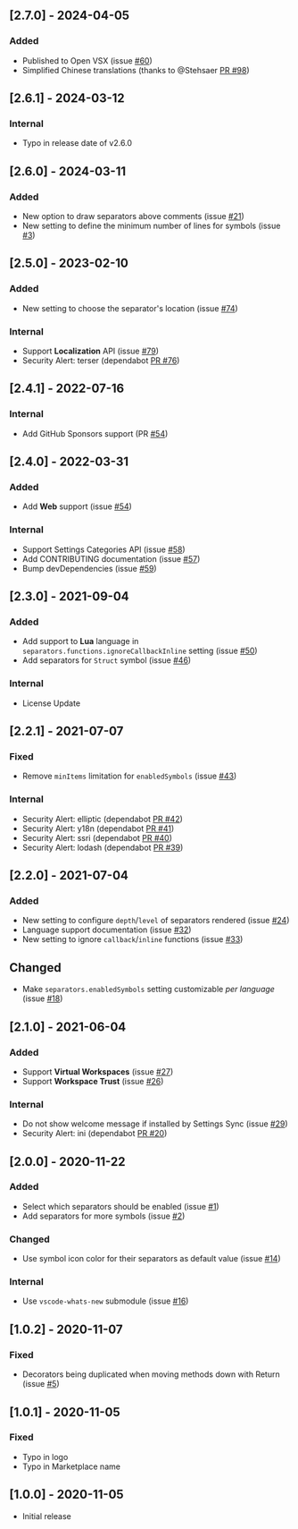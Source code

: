 ## [2.7.0] - 2024-04-05
### Added
- Published to Open VSX (issue [#60](https://github.com/alefragnani/vscode-separators/issues/60))
- Simplified Chinese translations (thanks to @Stehsaer [PR #98](https://github.com/alefragnani/vscode-separators/pull/98))

## [2.6.1] - 2024-03-12
### Internal
- Typo in release date of v2.6.0

## [2.6.0] - 2024-03-11
### Added
- New option to draw separators above comments (issue [#21](https://github.com/alefragnani/vscode-separators/issues/21))
- New setting to define the minimum number of lines for symbols (issue [#3](https://github.com/alefragnani/vscode-separators/issues/3))

## [2.5.0] - 2023-02-10
### Added
- New setting to choose the separator's location (issue [#74](https://github.com/alefragnani/vscode-separators/issues/74))

### Internal
- Support **Localization** API (issue [#79](https://github.com/alefragnani/vscode-separators/issues/79))
- Security Alert: terser (dependabot [PR #76](https://github.com/alefragnani/vscode-separators/pull/76))

## [2.4.1] - 2022-07-16
### Internal
- Add GitHub Sponsors support (PR [#54](https://github.com/alefragnani/vscode-separators/pull/71))

## [2.4.0] - 2022-03-31
### Added
- Add **Web** support (issue [#54](https://github.com/alefragnani/vscode-separators/issues/54))

### Internal
- Support Settings Categories API (issue [#58](https://github.com/alefragnani/vscode-separators/issues/58))
- Add CONTRIBUTING documentation (issue [#57](https://github.com/alefragnani/vscode-separators/issues/57))
- Bump devDependencies (issue [#59](https://github.com/alefragnani/vscode-separators/issues/59))

## [2.3.0] - 2021-09-04
### Added
- Add support to **Lua** language in `separators.functions.ignoreCallbackInline` setting (issue [#50](https://github.com/alefragnani/vscode-separators/issues/50))
- Add separators for `Struct` symbol (issue [#46](https://github.com/alefragnani/vscode-separators/issues/46))

### Internal
- License Update

## [2.2.1] - 2021-07-07
### Fixed
- Remove `minItems` limitation for `enabledSymbols` (issue [#43](https://github.com/alefragnani/vscode-separators/issues/43))

### Internal
- Security Alert: elliptic (dependabot [PR #42](https://github.com/alefragnani/vscode-separators/pull/42))
- Security Alert: y18n (dependabot [PR #41](https://github.com/alefragnani/vscode-separators/pull/41))
- Security Alert: ssri (dependabot [PR #40](https://github.com/alefragnani/vscode-separators/pull/40))
- Security Alert: lodash (dependabot [PR #39](https://github.com/alefragnani/vscode-separators/pull/39))

## [2.2.0] - 2021-07-04
### Added
- New setting to configure `depth`/`level` of separators rendered (issue [#24](https://github.com/alefragnani/vscode-separators/issues/24))
- Language support documentation (issue [#32](https://github.com/alefragnani/vscode-separators/issues/32))
- New setting to ignore `callback`/`inline` functions (issue [#33](https://github.com/alefragnani/vscode-separators/issues/33))

## Changed
- Make `separators.enabledSymbols` setting customizable _per language_ (issue [#18](https://github.com/alefragnani/vscode-separators/issues/18))

## [2.1.0] - 2021-06-04
### Added
- Support **Virtual Workspaces** (issue [#27](https://github.com/alefragnani/vscode-separators/issues/27))
- Support **Workspace Trust** (issue [#26](https://github.com/alefragnani/vscode-separators/issues/26))

### Internal
- Do not show welcome message if installed by Settings Sync (issue [#29](https://github.com/alefragnani/vscode-separators/issues/29))
- Security Alert: ini (dependabot [PR #20](https://github.com/alefragnani/vscode-separators/pull/20))

## [2.0.0] - 2020-11-22
### Added
- Select which separators should be enabled (issue [#1](https://github.com/alefragnani/vscode-separators/issues/1))
- Add separators for more symbols (issue [#2](https://github.com/alefragnani/vscode-separators/issues/2))

### Changed
- Use symbol icon color for their separators as default value (issue [#14](https://github.com/alefragnani/vscode-separators/issues/14))

### Internal
- Use `vscode-whats-new` submodule (issue [#16](https://github.com/alefragnani/vscode-separators/issues/16))

## [1.0.2] - 2020-11-07
### Fixed
- Decorators being duplicated when moving methods down with Return (issue [#5](https://github.com/alefragnani/vscode-separators/issues/5))

## [1.0.1] - 2020-11-05
### Fixed
- Typo in logo
- Typo in Marketplace name

## [1.0.0] - 2020-11-05
- Initial release
